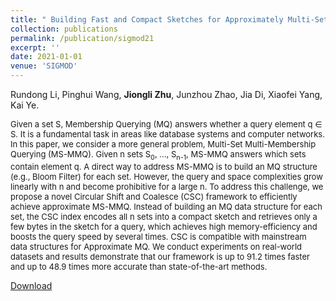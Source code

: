 ```yaml
---
title: " Building Fast and Compact Sketches for Approximately Multi-Set Multi-Membership Querying."
collection: publications
permalink: /publication/sigmod21
excerpt: ''
date: 2021-01-01
venue: 'SIGMOD'
---
```

Rundong Li, Pinghui Wang, **Jiongli Zhu**, Junzhou Zhao, Jia Di, Xiaofei Yang, Kai Ye.<br>

<font size=2>Given a set S, Membership Querying (MQ) answers whether a query element q ∈ S. It is a fundamental task in areas like database systems and computer networks. In this paper, we consider a more general problem, Multi-Set Multi-Membership Querying (MS-MMQ). Given n sets S<sub>0</sub>, ..., S<sub>n-1</sub>, MS-MMQ answers which sets contain element q. A direct way to address MS-MMQ is to build an MQ structure (e.g., Bloom Filter) for each set. However, the query and space complexities grow linearly with n and become prohibitive for a large n. To address this challenge, we propose a novel Circular Shift and Coalesce (CSC) framework to efficiently achieve approximate MS-MMQ. Instead of building an MQ data structure for each set, the CSC index encodes all n sets into a compact sketch and retrieves only a few bytes in the sketch for a query, which achieves high memory-efficiency and boosts the query speed by several times. CSC is compatible with mainstream data structures for Approximate MQ. We conduct experiments on real-world datasets and results demonstrate that our framework is up to 91.2 times faster and up to 48.9 times more accurate than state-of-the-art methods.</font>
<br>

[Download](https://dl.acm.org/doi/10.1145/3448016.3452829)